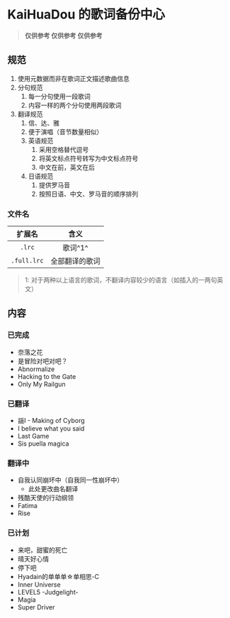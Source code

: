 # KaiHuaDou 的歌词备份中心

> **仅供参考 仅供参考 仅供参考**

## 规范

1. 使用元数据而非在歌词正文描述歌曲信息
2. 分句规范
    1. 每一分句使用一段歌词
    2. 内容一样的两个分句使用两段歌词
3. 翻译规范
    1. 信、达、雅
    2. 便于演唱（音节数量相似）
    3. 英语规范
        1. 采用空格替代逗号
        2. 将英文标点符号转写为中文标点符号
        3. 中文在前，英文在后
    4. 日语规范
        1. 提供罗马音
        2. 按照日语、中文、罗马音的顺序排列

### 文件名

|   扩展名    |      含义      |
| :---------: | :------------: |
|   `.lrc`    |    歌词^1^     |
| `.full.lrc` | 全部翻译的歌词 |

> 1: 对于两种以上语言的歌词，不翻译内容较少的语言（如插入的一两句英文）

## 内容

### 已完成

+ 奈落之花
+ 是冒险对吧对吧？
+ Abnormalize
+ Hacking to the Gate
+ Only My Railgun

### 已翻译

+ 謡I - Making of Cyborg
+ I believe what you said
+ Last Game
+ Sis puella magica

### 翻译中

+ 自我认同崩坏中（自我同一性崩坏中）
    + 此处更改曲名翻译
+ 残酷天使的行动纲领
+ Fatima
+ Rise

### 已计划

+ 来吧，甜蜜的死亡
+ 晴天好心情
+ 停下吧
+ Hyadain的单单单☆单相思-C
+ Inner Universe
+ LEVEL5 -Judgelight-
+ Magia
+ Super Driver
